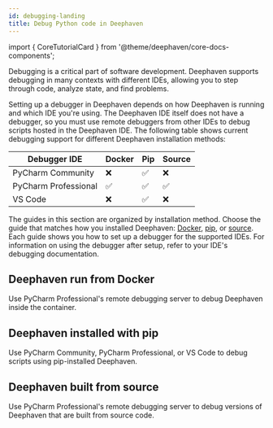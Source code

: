 ```yaml
---
id: debugging-landing
title: Debug Python code in Deephaven
---
```


import { CoreTutorialCard } from '@theme/deephaven/core-docs-components';

Debugging is a critical part of software development. Deephaven supports debugging in many contexts with different IDEs, allowing you to step through code, analyze state, and find problems.

Setting up a debugger in Deephaven depends on how Deephaven is running and which IDE you're using. The Deephaven IDE itself does not have a debugger, so you must use remote debuggers from other IDEs to debug scripts hosted in the Deephaven IDE. The following table shows current debugging support for different Deephaven installation methods:

<table className="text--center">
  <thead>
    <tr>
      <th> Debugger IDE</th>
      <th>Docker</th>
      <th>Pip</th>
      <th>Source</th>
    </tr>
  </thead>
  <tbody>
    <tr>
      <td scope="row" ><a>PyCharm Community</a></td>
      <td>❌</td>
      <td>✅</td>
      <td>❌</td>
    </tr>
    <tr>
      <td scope="row" ><a>PyCharm Professional</a></td>
      <td>✅</td>
      <td>✅</td>
      <td>✅</td>
    </tr>
    <tr>
      <td scope="row" ><a>VS Code</a></td>
      <td>❌</td>
      <td>✅</td>
      <td>❌</td>
    </tr>
  </tbody>
</table>

The guides in this section are organized by installation method. Choose the guide that matches how you installed Deephaven: [Docker](./docker-setup.md), [pip](./pip-setup.md), or [source](./source-setup.md). Each guide shows you how to set up a debugger for the supported IDEs. For information on using the debugger after setup, refer to your IDE's debugging documentation.

<CoreTutorialCard to="/core/docs/how-to-guides/debugging/docker-setup/">

## Deephaven run from Docker

Use PyCharm Professional's remote debugging server to debug Deephaven inside the container.

</CoreTutorialCard>

<CoreTutorialCard to="/core/docs/how-to-guides/debugging/pip-setup/">

## Deephaven installed with pip

Use PyCharm Community, PyCharm Professional, or VS Code to debug scripts using pip-installed Deephaven.

</CoreTutorialCard>

<CoreTutorialCard to="core/docs/how-to-guides/debugging/source-setup/">

## Deephaven built from source

Use PyCharm Professional's remote debugging server to debug versions of Deephaven that are built from source code.

</CoreTutorialCard>
